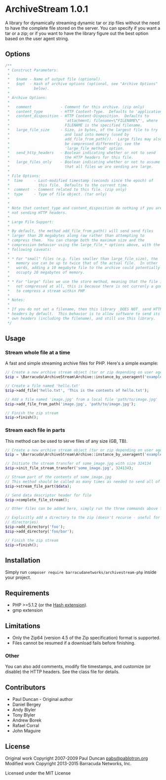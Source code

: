 # ArchiveStream 1.0.1

A library for dynamically streaming dynamic tar or zip files without the need to have the complete file stored on the server. You can specify if you want a tar or a zip; or if you want to have the library figure out the best option based on the user agent string.

## Options

```php
/**
 * Construct Parameters:
 *
 *   $name - Name of output file (optional).
 *   $opt  - Hash of archive options (optional, see "Archive Options"
 *           below).
 *
 * Archive Options:
 *
 *   comment             - Comment for this archive. (zip only)
 *   content_type        - HTTP Content-Type.  Defaults to 'application/x-zip'.
 *   content_disposition - HTTP Content-Disposition.  Defaults to
 *                         'attachment; filename=\"FILENAME\"', where
 *                         FILENAME is the specified filename.
 *   large_file_size     - Size, in bytes, of the largest file to try
 *                         and load into memory (used by
 *                         add_file_from_path()).  Large files may also
 *                         be compressed differently; see the
 *                         'large_file_method' option.
 *   send_http_headers   - Boolean indicating whether or not to send
 *                         the HTTP headers for this file.
 *   large_files_only    - Boolean indicating whether or not to assume
 *                         that all files we are sending are large.
 *
 * File Options:
 *  time     - Last-modified timestamp (seconds since the epoch) of
 *             this file.  Defaults to the current time.
 *  comment  - Comment related to this file. (zip only)
 *  type     - Type of file object. (tar only)
 *
 *
 * Note that content_type and content_disposition do nothing if you are
 * not sending HTTP headers.
 *
 * Large File Support:
 *
 * By default, the method add_file_from_path() will send send files
 * larger than 20 megabytes along raw rather than attempting to
 * compress them.  You can change both the maximum size and the
 * compression behavior using the large_file_* options above, with the
 * following caveats:
 *
 * * For "small" files (e.g. files smaller than large_file_size), the
 *   memory use can be up to twice that of the actual file.  In other
 *   words, adding a 10 megabyte file to the archive could potentially
 *   occupty 20 megabytes of memory.
 *
 * * For "large" files we use the store method, meaning that the file is
 *   not compressed at all, this is because there is not currenly a good way
 *   to compress a stream within PHP
 *
 * Notes:
 *
 * If you do not set a filename, then this library _DOES NOT_ send HTTP
 * headers by default.  This behavior is to allow software to send its
 * own headers (including the filename), and still use this library.
 */
```

## Usage

### Stream whole file at a time

A fast and simple streaming archive files for PHP.  Here's a simple example:

```php
// Create a new archive stream object (tar or zip depending on user agent)
$zip = \Barracuda\ArchiveStream\Archive::instance_by_useragent('example');

// Create a file named 'hello.txt'
$zip->add_file('hello.txt', 'This is the contents of hello.txt');

// Add a file named 'image.jpg' from a local file 'path/to/image.jpg'
$zip->add_file_from_path('image.jpg', 'path/to/image.jpg');

// Finish the zip stream
$zip->finish();
```

### Stream each file in parts

This method can be used to serve files of any size (GB, TB).

```php
// Create a new archive stream object (tar or zip depending on user agent)
$zip = \Barracuda\ArchiveStream\Archive::instance_by_useragent('example');

// Initiate the stream transfer of some_image.jpg with size 324134
$zip->init_file_stream_transfer('some_image.jpg', 324134);

// Stream part of the contents of some_image.jpg
// This method should be called as many times as needed to send all of its data
$zip->stream_file_part($data);

// Send data descriptor header for file
$zip->complete_file_stream();

// Other files can be added here, simply run the three commands above for each file that is being sent

// Explicitly add a directory to the zip (doesn't recurse - useful for empty
// directories)
$zip->add_directory('foo');
$zip->add_directory('foo/bar');

// Finish the zip stream
$zip->finish();
```

## Installation

Simply run `composer require barracudanetworks/archivestream-php` inside your project.

## Requirements

  * PHP >=5.1.2 (or the [Hash extension](http://php.net/hash)).
  * gmp extension

## Limitations

 * Only the Zip64 (version 4.5 of the Zip specification) format is supported.
 * Files cannot be resumed if a download fails before finishing.

### Other

You can also add comments, modify file timestamps, and customize (or
disable) the HTTP headers.  See the class file for details.

## Contributors
- Paul Duncan - Original author
- Daniel Bergey
- Andy Blyler
- Tony Blyler
- Andrew Borek
- Rafael Corral
- John Maguire

## License

Original work Copyright 2007-2009 Paul Duncan <pabs@pablotron.org>
Modified work Copyright 2013-2015 Barracuda Networks, Inc.

Licensed under the MIT License
